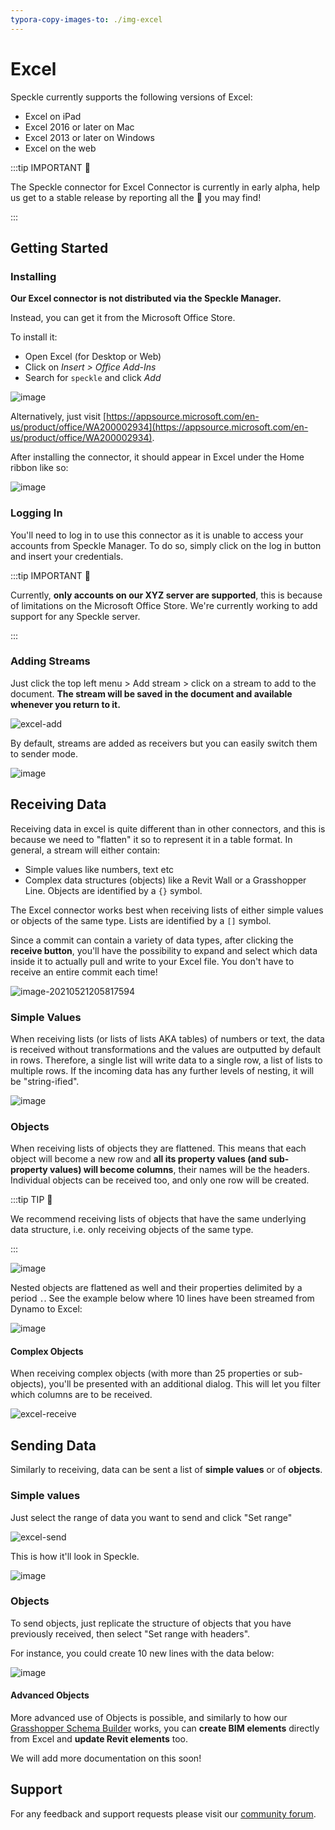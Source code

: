 ```yaml
---
typora-copy-images-to: ./img-excel
---
```


# Excel

Speckle currently supports the following versions of Excel:

- Excel on iPad
- Excel 2016 or later on Mac
- Excel 2013 or later on Windows
- Excel on the web

:::tip IMPORTANT 🙌

The Speckle connector for Excel Connector is currently in early alpha, help us get to a stable release by reporting all the 🐛 you may find!

:::

## Getting Started

### Installing

**Our Excel connector is not distributed via the Speckle Manager.**

Instead, you can get it from the Microsoft Office Store.

To install it:

- Open Excel (for Desktop or Web)
- Click on _Insert > Office Add-Ins_
- Search for `speckle` and click _Add_

![image](https://user-images.githubusercontent.com/2679513/120383814-3ffdd600-c31d-11eb-8a77-7b34f8a0785f.png)

Alternatively, just visit [https://appsource.microsoft.com/en-us/product/office/WA200002934](https://appsource.microsoft.com/en-us/product/office/WA200002934).

After installing the connector, it should appear in Excel under the Home ribbon like so:

![image](https://user-images.githubusercontent.com/2679513/119171684-cdf3da00-ba5c-11eb-87a5-bee798f96f90.png)

### Logging In

You'll need to log in to use this connector as it is unable to access your accounts from Speckle Manager. To do so, simply click on the log in button and insert your credentials.

:::tip IMPORTANT 🙌

Currently, **only accounts on our XYZ server are supported**, this is because of limitations on the Microsoft Office Store. We're currently working to add support for any Speckle server.

:::

### Adding Streams

Just click the top left menu > Add stream > click on a stream to add to the document. **The stream will be saved in the document and available whenever you return to it.**

![excel-add](https://user-images.githubusercontent.com/2679513/119180828-b4588f80-ba68-11eb-8ac3-0aa8f9d5158f.gif)

By default, streams are added as receivers but you can easily switch them to sender mode.

![image](https://user-images.githubusercontent.com/2679513/119181346-61330c80-ba69-11eb-9100-7f1b0f9ec82c.png)

## Receiving Data

Receiving data in excel is quite different than in other connectors, and this is because we need to "flatten" it so to represent it in a table format. In general, a stream will either contain:

- Simple values like numbers, text etc
- Complex data structures (objects) like a Revit Wall or a Grasshopper Line. Objects are identified by a `{}` symbol.

The Excel connector works best when receiving lists of either simple values or objects of the same type. Lists are identified by a `[]` symbol.

Since a commit can contain a variety of data types, after clicking the **receive button**, you'll have the possibility to expand and select which data inside it to actually pull and write to your Excel file. You don't have to receive an entire commit each time!

![image-20210521205817594](https://user-images.githubusercontent.com/2679513/119197116-2b991e00-ba7f-11eb-8e70-6d7e962361d5.png)

### Simple Values

When receiving lists (or lists of lists AKA tables) of numbers or text, the data is received without transformations and the values are outputted by default in rows. Therefore, a single list will write data to a single row, a list of lists to multiple rows. If the incoming data has any further levels of nesting, it will be "string-ified".

![image](https://user-images.githubusercontent.com/2679513/119188807-1b7b4180-ba73-11eb-955e-744cf2906e76.png)

### Objects

When receiving lists of objects they are flattened. This means that each object will become a new row and **all its property values (and sub-property values) will become columns**, their names will be the headers.
Individual objects can be received too, and only one row will be created.

:::tip TIP 🙌

We recommend receiving lists of objects that have the same underlying data structure, i.e. only receiving objects of the same type.

:::

![image](https://user-images.githubusercontent.com/2679513/119189886-88dba200-ba74-11eb-8066-cd98972a88dd.png)

Nested objects are flattened as well and their properties delimited by a period `.`. See the example below where 10 lines have been streamed from Dynamo to Excel:

![image](https://user-images.githubusercontent.com/2679513/119195280-4e760300-ba7c-11eb-8601-3ed72a6b0813.png)

#### Complex Objects

When receiving complex objects (with more than 25 properties or sub-objects), you'll be presented with an additional dialog. This will let you filter which columns are to be received.

![excel-receive](https://user-images.githubusercontent.com/2679513/120610238-e1cf1100-c44a-11eb-88cd-669d18faf0a6.gif)

## Sending Data

Similarly to receiving, data can be sent a list of **simple values** or of **objects**.

### Simple values

Just select the range of data you want to send and click "Set range"

![excel-send](https://user-images.githubusercontent.com/2679513/119195853-30f56900-ba7d-11eb-9ac5-fd057a44ac9f.gif)

This is how it'll look in Speckle.

![image](https://user-images.githubusercontent.com/2679513/119196013-72861400-ba7d-11eb-9258-b10f285a6eba.png)

### Objects

To send objects, just replicate the structure of objects that you have previously received, then select "Set range with headers".

For instance, you could create 10 new lines with the data below:

![image](https://user-images.githubusercontent.com/2679513/119196439-17085600-ba7e-11eb-8273-6fdf60e91894.png)

#### Advanced Objects

More advanced use of Objects is possible, and similarly to how our [Grasshopper Schema Builder](/user/grasshopper.html#schema-builder) works, you can **create BIM elements** directly from Excel and **update Revit elements** too.

We will add more documentation on this soon!

## Support

For any feedback and support requests please visit our [community forum](https://speckle.community/).
